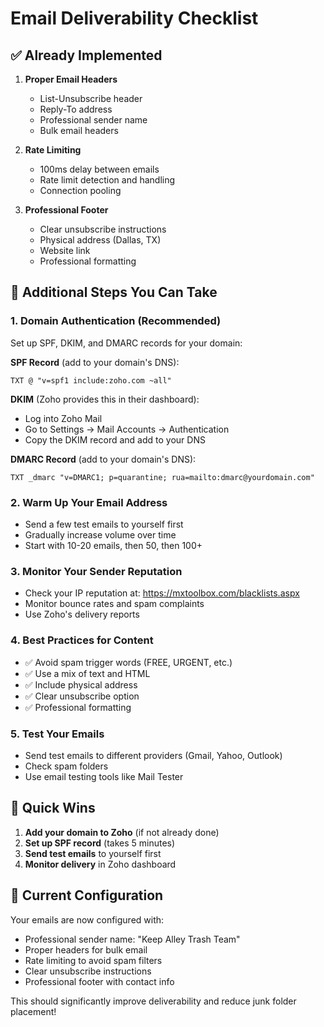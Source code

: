 # Email Deliverability Checklist

## ✅ Already Implemented

1. **Proper Email Headers**
   - List-Unsubscribe header
   - Reply-To address
   - Professional sender name
   - Bulk email headers

2. **Rate Limiting**
   - 100ms delay between emails
   - Rate limit detection and handling
   - Connection pooling

3. **Professional Footer**
   - Clear unsubscribe instructions
   - Physical address (Dallas, TX)
   - Website link
   - Professional formatting

## 🔧 Additional Steps You Can Take

### 1. Domain Authentication (Recommended)
Set up SPF, DKIM, and DMARC records for your domain:

**SPF Record** (add to your domain's DNS):
```
TXT @ "v=spf1 include:zoho.com ~all"
```

**DKIM** (Zoho provides this in their dashboard):
- Log into Zoho Mail
- Go to Settings → Mail Accounts → Authentication
- Copy the DKIM record and add to your DNS

**DMARC Record** (add to your domain's DNS):
```
TXT _dmarc "v=DMARC1; p=quarantine; rua=mailto:dmarc@yourdomain.com"
```

### 2. Warm Up Your Email Address
- Send a few test emails to yourself first
- Gradually increase volume over time
- Start with 10-20 emails, then 50, then 100+

### 3. Monitor Your Sender Reputation
- Check your IP reputation at: https://mxtoolbox.com/blacklists.aspx
- Monitor bounce rates and spam complaints
- Use Zoho's delivery reports

### 4. Best Practices for Content
- ✅ Avoid spam trigger words (FREE, URGENT, etc.)
- ✅ Use a mix of text and HTML
- ✅ Include physical address
- ✅ Clear unsubscribe option
- ✅ Professional formatting

### 5. Test Your Emails
- Send test emails to different providers (Gmail, Yahoo, Outlook)
- Check spam folders
- Use email testing tools like Mail Tester

## 🚀 Quick Wins

1. **Add your domain to Zoho** (if not already done)
2. **Set up SPF record** (takes 5 minutes)
3. **Send test emails** to yourself first
4. **Monitor delivery** in Zoho dashboard

## 📧 Current Configuration

Your emails are now configured with:
- Professional sender name: "Keep Alley Trash Team"
- Proper headers for bulk email
- Rate limiting to avoid spam filters
- Clear unsubscribe instructions
- Professional footer with contact info

This should significantly improve deliverability and reduce junk folder placement! 